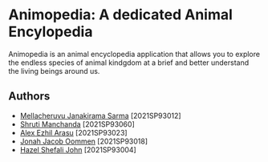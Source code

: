 
# Animopedia: A dedicated Animal Encylopedia

Animopedia is an animal encyclopedia application that allows you to explore the endless species of animal kindgdom at a brief and better understand the living beings around us.


## Authors

- [Mellacheruvu Janakirama Sarma](https://github.com/Janaki2000) [2021SP93012]
- [Shruti Manchanda](https://github.com/shrutimachanda) [2021SP93060]
- [Alex Ezhil Arasu](https://github.com/alexarasu) [2021SP93023]
- [Jonah Jacob Oommen](https://github.com/Jonah1309) [2021SP93018]
- [Hazel Shefali John](https://github.com/Hazel-John) [2021SP93004]
